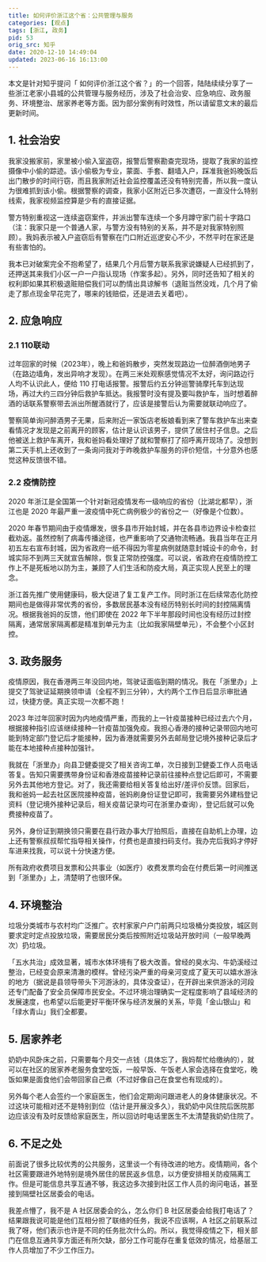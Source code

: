 ```yaml
---
title: 如何评价浙江这个省：公共管理与服务
categories: [观点]
tags: [浙江, 政务]
pid: 53
orig_src: 知乎
date: 2020-12-10 14:49:04
updated: 2023-06-16 16:13:00
---
```


本文是针对知乎提问「 如何评价浙江这个省？」的一个回答，陆陆续续分享了一些浙江老家小县城的公共管理与服务经历，涉及了社会治安、应急响应、政务服务、环境整治、居家养老等方面。因为部分案例有时效性，所以请留意文末的最后更新时间。
<!-- more -->

## 1. 社会治安

我家没搬家前，家里被小偷入室盗窃，报警后警察勘查完现场，提取了我家的监控摄像中小偷的踪迹。该小偷极为专业，蒙面、手套、翻墙入户，踩准我爸妈晚饭后出门散步的时间行窃，而且我家附近社会监控覆盖还没有特别完善，所以我一度认为很难抓到该小偷。根据警察的调查，我家小区附近已多次遭窃，一直没什么特别线索，我家视频监控算是少有的直接证据。

警方特别重视这一连续盗窃案件，并派出警车连续一个多月蹲守家门前十字路口（注：我家只是一个普通人家，与警方没有特别的关系，并不是对我家特别照顾）。我妈表示被入户盗窃后有警察在门口附近巡逻安心不少，不然平时在家还是有些害怕的。

我本已对破案完全不抱希望了，结果几个月后警方联系我家说嫌疑人已经抓到了，还押送其来我们小区一户一户指认现场（作案多起）。另外，同时还告知了相关的权利即如果其积极退赃赔偿我们可以酌情出具谅解书（退赃当然没戏，几个月了偷走了那点现金早花完了，哪来的钱赔偿，还是进去关着吧）。

## 2. 应急响应

### 2.1 110联动

过年回家的时候（2023年），晚上和爸妈散步，突然发现路边一位醉酒倒地男子（在路边墙角，发出异响才发现）。在两三米处观察感觉情况不太好，询问路边行人均不认识此人，便给 110 打电话报警。报警后约五分钟巡警骑摩托车到达现场，再过大约三四分钟后救护车抵达。我报警时没有提及要叫救护车，当时想着醉酒的话联系警察带去派出所醒酒就行了，应该是接警后认为需要就联动响应了。

警察简单询问醉酒男子无果，后来附近一家饭店老板娘看到来了警车救护车出来查看情况才发现是之前离开的顾客，估计是认识该男子，提供了居住村子信息。之后他被送上救护车离开，我和爸妈看处理好了就和警察打了招呼离开现场了。没想到第二天手机上还收到了一条询问我对于昨晚救护车服务的评价短信，十分意外也感觉这种反馈很不错。

### 2.2 疫情防控

2020 年浙江是全国第一个针对新冠疫情发布一级响应的省份（比湖北都早），浙江也是 2020 年最严重一波疫情中死亡病例极少的省份之一（好像是个位数）。

2020 年春节期间由于疫情爆发，很多县市开始封城，并在各县市边界设卡检查拦截劝返。虽然控制了病毒传播途径，也严重影响了交通物流畅通。我县当年在正月初五左右宣布封城，因为省政府一纸不得因为零星病例就随意封城设卡的命令，封城实际不到两三天就宣告解除，恢复正常防控强度。可以说，省政府在疫情防控工作上不是死板地以防为主，兼顾了人们生活和防疫大局，真正实现人民至上的理念。

浙江首先推广使用健康码，极大促进了复工复产工作。同时浙江在后续常态化防控期间也是做得非常优秀的省份，多数居民基本没有经历特别长时间的封控隔离情况。根据我爸妈的反馈，他们即使在 2022 年下半年那段时间也没有经历过封控隔离，通常居家隔离都是精准到单元为主（比如我家隔壁单元），不会整个小区封控。

## 3. 政务服务

疫情原因，我在香港两三年没回内地，驾驶证面临到期的情况。我在「浙里办」上提交了驾驶证延期换领申请（全程不到三分钟），大约两个工作日后显示审批通过，快捷方便。真正实现一次都不跑！

2023 年过年回家时因为内地疫情严重，而我的上一针疫苗接种已经过去六个月，根据接种指引应该继续接种一针疫苗加强免疫。我担心香港的接种记录带回内地可能到特定部门登记后才能接种，因为香港就需要另外去邮局登记境外接种记录后才能在本地接种点接种加强针。

我就在「浙里办」向县卫健委提交了相关咨询工单，次日接到卫健委工作人员电话答复。告知只需要携带身份证和香港疫苗接种记录前往接种点登记后即可，不需要另外去其他地方登记。对了，我还需要给相关答复给出好/差评价反馈。回家后，我和爸妈一起去社区医院接种疫苗，爸妈刷身份证登记即可，我需要另外建档登记资料（登记境外接种记录后，相关疫苗记录均可在浙里办查询），登记后就可以免费接种疫苗了。

另外，身份证到期换领只需要在县行政办事大厅拍照后，直接在自助机上办理，边上还有警察叔叔帮忙指导相关操作，付费也是直接扫码支付。我办完后我妈才停好车进来找我，可以说十分快速方便。

所有政府收费项目发票和公共事业（如医疗）收费发票均会在付费后第一时间推送到「浙里办」上，清楚明了也很环保。

## 4. 环境整治

垃圾分类城市与农村均广泛推广。农村家家户户门前两只垃圾桶分类投放，城区则要求定时定点投放垃圾，需要居民分类后按照附近垃圾站开放时间（一般早晚两次）扔垃圾。

「五水共治」成效显著，城市水体环境有了极大改善。曾经的臭水沟、牛奶溪经过整治，已经变会原来清澈的模样。曾经污染严重的母亲河变成了夏天可以嬉水游泳的地方（据说是县领导带头下河游泳的，具体没查证），在开辟出来供游泳的河段还专门配备了安全员保障市民安全。不过环境治理确实一定程度影响了县域经济的发展速度，也希望以后能更好平衡环保与经济发展的关系，毕竟「金山银山」和「绿水青山」我们全都要。

## 5. 居家养老

奶奶中风卧床之前，只需要每个月交一点钱（具体忘了，我妈帮忙给缴纳的），就可以在社区的居家养老服务食堂吃饭，一般早饭、午饭老人家会选择在食堂吃，晚饭如果是面食他们会带回家自己煮（不过好像自己在食堂也有现成的）。

另外每个老人会签约一个家庭医生，他们会定期询问跟进老人的身体健康状况。不过这块可能相对还不是特别到位（估计是开展没多久），我奶奶中风住院后医院那边应该没有及时反馈给家庭医生，所以回访时电话里医生不太清楚我奶奶住院了。

## 6. 不足之处

前面说了很多比较优秀的公共服务，这里谈一个有待改进的地方。疫情期间，各个社区需要跟进外地特别是境外居住的居民返乡信息，以方便安排相关防疫隔离工作。但是可能信息共享互通不够，我这边多次接到社区工作人员的询问电话，甚至接到隔壁社区居委会的电话。

我差点懵了，我不是 A 社区居委会的么，怎么你们 B 社区居委会给我打电话了？结果跟我说可能是他们互相分担了联络的任务，我说不应该啊，A 社区之前联系过我了呀，他们表示也许是不同的任务批次什么的。所以，我觉得疫情之下，相关部门在信息互通共享方面还有所欠缺，部分工作可能存在重复低效的情况，给基层工作人员增加了不少工作压力。